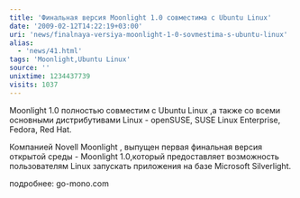 ```yaml
---
title: 'Финальная версия Moonlight 1.0 совместима с Ubuntu Linux'
date: '2009-02-12T14:22:19+03:00'
uri: 'news/finalnaya-versiya-moonlight-1-0-sovmestima-s-ubuntu-linux'
alias: 
  - 'news/41.html'
tags: 'Moonlight,Ubuntu Linux'
source: ''
unixtime: 1234437739
visits: 1037
---
```

Moonlight 1.0 полностью совместим с Ubuntu Linux ,а также со всеми основными дистрибутивами Linux - openSUSE, SUSE Linux Enterprise, Fedora, Red Hat.

Компанией Novell Moonlight , выпущен первая финальная версия открытой среды - Moonlight 1.0,который предоставляет возможность пользователям Linux запускать приложения на базе Microsoft Silverlight.

подробнее: go-mono.com
